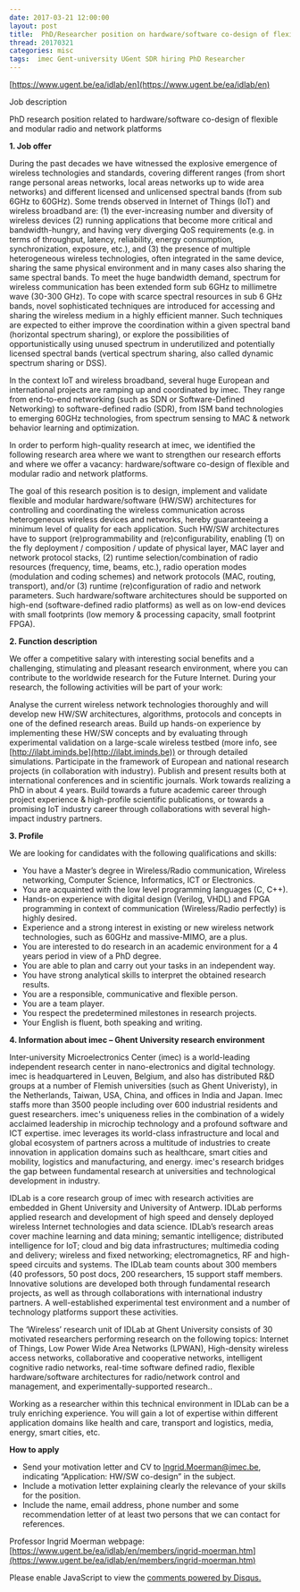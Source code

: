 ```yaml
---
date: 2017-03-21 12:00:00
layout: post
title: 	PhD/Researcher position on hardware/software co-design of flexible modular radio network platforms
thread: 20170321
categories: misc
tags:  imec Gent-university UGent SDR hiring PhD Researcher
---
```


[https://www.ugent.be/ea/idlab/en](https://www.ugent.be/ea/idlab/en)

Job description

PhD research position related to hardware/software co-design of flexible and modular radio and network platforms

**1. Job offer**

During the past decades we have witnessed the explosive emergence of wireless technologies and standards, covering different ranges (from short range personal areas networks, local areas networks up to wide area networks) and different licensed and unlicensed spectral bands (from sub 6GHz to 60GHz). Some trends observed in Internet of Things (IoT) and wireless broadband are: (1) the ever-increasing number and diversity of wireless devices (2) running applications that become more critical and bandwidth-hungry, and having very diverging QoS requirements (e.g. in terms of throughput, latency, reliability, energy consumption, synchronization, exposure, etc.), and (3) the presence of multiple heterogeneous wireless technologies, often integrated in the same device, sharing the same physical environment and in many cases also sharing the same spectral bands. To meet the huge bandwidth demand, spectrum for wireless communication has been extended form sub 6GHz to millimetre wave (30-300 GHz). To cope with scarce spectral resources in sub 6 GHz bands, novel sophisticated techniques are introduced for accessing and sharing the wireless medium in a highly efficient manner. Such techniques are expected to either improve the coordination within a given spectral band (horizontal spectrum sharing), or explore the possibilities of opportunistically using unused spectrum in underutilized and potentially licensed spectral bands (vertical spectrum sharing, also called dynamic spectrum sharing or DSS).


In the context IoT and wireless broadband, several huge European and international projects are ramping up and coordinated by imec. They range from end-to-end networking (such as SDN or Software-Defined Networking) to software-defined radio (SDR), from ISM band technologies to emerging 60GHz technologies, from spectrum sensing to MAC & network behavior learning and optimization.


In order to perform high-quality research at imec, we identified the following research area where we want to strengthen our research efforts and where we offer a vacancy: hardware/software co-design of flexible and modular radio and network platforms.


The goal of this research position is to design, implement and validate flexible and modular hardware/software (HW/SW) architectures for controlling and coordinating the wireless communication across heterogeneous wireless devices and networks, hereby guaranteeing a minimum level of quality for each application. Such HW/SW architectures have to support (re)programmability and (re)configurability, enabling (1) on the fly deployment / composition / update of physical layer, MAC layer and network protocol stacks, (2) runtime selection/combination of radio resources (frequency, time, beams, etc.), radio operation modes (modulation and coding schemes) and network protocols (MAC, routing, transport), and/or (3) runtime (re)configuration of radio and network parameters. Such hardware/software architectures should be supported on high-end (software-defined radio platforms) as well as on low-end devices with small footprints (low memory & processing capacity, small footprint FPGA).

**2. Function description**

We offer a competitive salary with interesting social benefits and a challenging, stimulating and pleasant research environment, where you can contribute to the worldwide research for the Future Internet. During your research, the following activities will be part of your work:

Analyse the current wireless network technologies thoroughly and will develop new HW/SW architectures, algorithms, protocols and concepts in one of the defined research areas.
Build up hands-on experience by implementing these HW/SW concepts and by evaluating through experimental validation on a large-scale wireless testbed (more info, see [http://ilabt.iminds.be](http://ilabt.iminds.be)) or through detailed simulations.
Participate in the framework of European and national research projects (in collaboration with industry).
Publish and present results both at international conferences and in scientific journals.
Work towards realizing a PhD in about 4 years.
Build towards a future academic career through project experience & high-profile scientific publications, or towards a promising IoT industry career through collaborations with several high-impact industry partners.

**3. Profile**

We are looking for candidates with the following qualifications and skills:

- You have a Master’s degree in Wireless/Radio communication, Wireless networking, Computer Science, Informatics, ICT or Electronics. 
- You are acquainted with the low level programming languages (C, C++). 
- Hands-on experience with digital design (Verilog, VHDL) and FPGA programming in context of communication (Wireless/Radio perfectly) is highly desired. 
- Experience and a strong interest in existing or new wireless network technologies, such as 60GHz and massive-MIMO, are a plus.
- You are interested to do research in an academic environment for a 4 years period in view of a PhD degree.
- You are able to plan and carry out your tasks in an independent way.
- You have strong analytical skills to interpret the obtained research results.
- You are a responsible, communicative and flexible person.
- You are a team player.
- You respect the predetermined milestones in research projects.
- Your English is fluent, both speaking and writing.

**4. Information about imec – Ghent University research environment**

Inter-university Microelectronics Center (imec) is a world-leading independent research center in nano-electronics and digital technology. imec is headquartered in Leuven, Belgium, and also has distributed R&D groups at a number of Flemish universities (such as Ghent Univeristy), in the Netherlands, Taiwan, USA, China, and offices in India and Japan. Imec staffs more than 3500 people including over 600 industrial residents and guest researchers. imec's uniqueness relies in the combination of a widely acclaimed leadership in microchip technology and a profound software and ICT expertise. imec leverages its world-class infrastructure and local and global ecosystem of partners across a multitude of industries to create innovation in application domains such as healthcare, smart cities and mobility, logistics and manufacturing, and energy. imec's research bridges the gap between fundamental research at universities and technological development in industry.

IDLab is a core research group of imec with research activities are embedded in Ghent University and University of Antwerp. IDLab performs applied research and development of high speed and densely deployed wireless Internet technologies and data science. IDLab’s research areas cover machine learning and data mining; semantic intelligence; distributed intelligence for IoT; cloud and big data infrastructures; multimedia coding and delivery; wireless and fixed networking; electromagnetics, RF and high-speed circuits and systems. The IDLab team counts about 300 members (40 professors, 50 post docs, 200 researchers, 15 support staff members. Innovative solutions are developed both through fundamental research projects, as well as through collaborations with international industry partners. A well-established experimental test environment and a number of technology platforms support these activities.

The ‘Wireless’ research unit of IDLab at Ghent University consists of 30 motivated researchers performing research on the following topics: Internet of Things, Low Power Wide Area Networks (LPWAN), High-density wireless access networks, collaborative and cooperative networks, intelligent cognitive radio networks, real-time software defined radio, flexible hardware/software architectures for radio/network control and management, and experimentally-supported research..

Working as a researcher within this technical environment in IDLab can be a truly enriching experience. You will gain a lot of expertise within different application domains like health and care, transport and logistics, media, energy, smart cities, etc.

**How to apply**

- Send your motivation letter and CV to [Ingrid.Moerman@imec.be](mailto:Ingrid.Moerman@imec.be), indicating “Application: HW/SW co-design” in the subject.
- Include a motivation letter explaining clearly the relevance of your skills for the position.
- Include the name, email address, phone number and some recommendation letter of at least two persons that we can contact for references.

Professor Ingrid Moerman webpage: [https://www.ugent.be/ea/idlab/en/members/ingrid-moerman.htm](https://www.ugent.be/ea/idlab/en/members/ingrid-moerman.htm)



<div id="disqus_thread"></div>
<script type="text/javascript">
    /* * * CONFIGURATION VARIABLES: EDIT BEFORE PASTING INTO YOUR WEBPAGE * * */
    var disqus_shortname = 'jiaoxianjun'; // required: replace example with your forum shortname

    /* * * DON'T EDIT BELOW THIS LINE * * */
    (function() {
        var dsq = document.createElement('script'); dsq.type = 'text/javascript'; dsq.async = true;
        dsq.src = '//' + disqus_shortname + '.disqus.com/embed.js';
        (document.getElementsByTagName('head')[0] || document.getElementsByTagName('body')[0]).appendChild(dsq);
    })();
</script>
<noscript>Please enable JavaScript to view the <a href="http://disqus.com/?ref_noscript">comments powered by Disqus.</a></noscript>


<!-- Global site tag (gtag.js) - Google Analytics -->
<script async src="https://www.googletagmanager.com/gtag/js?id=G-01GGQ8JZW7"></script>
<script>
  window.dataLayer = window.dataLayer || [];
  function gtag(){dataLayer.push(arguments);}
  gtag('js', new Date());

  gtag('config', 'G-01GGQ8JZW7');
</script>

<script async src="https://pagead2.googlesyndication.com/pagead/js/adsbygoogle.js?client=ca-pub-1542618827905251"
     crossorigin="anonymous"></script>
